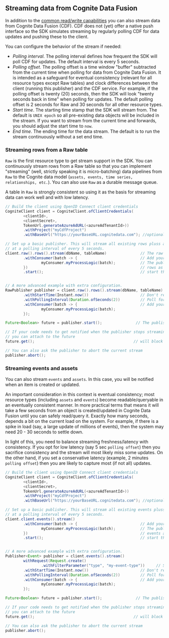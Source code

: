## Streaming data from Cognite Data Fusion

In addition to the [common read/write capabilities](readAndWriteData.md) you can also stream data from 
Cognite Data Fusion (CDF). CDF does not (yet) offer a native push interface so the SDK simulates streaming by regularly 
polling CDF for data updates and pushing these to the client. 

You can configure the behavior of the stream if needed:
- _Polling interval_. The polling interval defines how frequent the SDK will poll CDF for updates. The default interval 
is every 5 seconds.
- _Polling offset_. The polling offset is a time window "buffer" subtracted from the current time when polling 
for data from Cognite Data Fusion. It is intended as a safeguard for eventual consistency (relevant for all resource types 
except Raw tables) and clock differences between the client (running this 
publisher) and the CDF service. For example, if the polling offset is twenty (20) seconds, then the SDK will look 
"twenty seconds back in time" when polling for updates. The default polling offset is 2 seconds for Raw and 30 seconds 
for all other resource types.
- _Start time_. The starting time stamp that the SDK will stream from. The default is `UNIX epoch` so all pre-existing 
data objects will be included in the stream. If you want to stream from the current time and forwards, you should 
adjust the start time to `now`.
- _End time_. The ending time for the data stream. The default is to run the stream continuously without a set end time.

### Streaming rows from a Raw table

`Raw` is the first resource type to get stream support in the SDK. You can continuously stream rows from a Raw table 
so that you can implement "streaming" (well, strictly speaking it is micro-batching) data pipelines from `Raw` 
to the Cognite data model (`assets, events, time series, relationships, etc.`). You can also use `Raw` as a durable 
message queue. 

A table in `Raw` is strongly consistent so using it as the basis for streaming data can work well and with low latency.

```java
// Build the client using OpenID Connect client credentials
CogniteClient client = CogniteClient.ofClientCredentials(
        <clientId>,
        <clientSecret>,
        TokenUrl.generateAzureAdURL(<azureAdTenantId>))
        .withProject("myCdfProject")
        .withBaseUrl("https://yourBaseURL.cognitedata.com"); //optional parameter

// Set up a basic publisher. This will stream all existing rows pluss all new/changed rows
// at a polling interval of every 5 seconds. 
client.raw().rows().stream(dbName, tableName)               // The raw table to stream from
        .withConsumer(batch -> {                            // Add your "receiver/listener" as a consumer.
                myConsumer.myProcessLogic(batch);           // The publisher will issue one and one batch of 
        })                                                  // rows as a List<RawRow> object to the consumer.
        .start();                                           // start the stream.


// A more advanced example with extra configuration.
RawPublisher publisher = client.raw().rows().stream(dbName, tableName)               // The raw table to stream from
        .withStartTime(Instant.now())                       // Don't read historic data--only include new/changed data from "now"
        .withPollingInterval(Duration.ofSeconds(2))         // Poll for updates every two seconds
        .withConsumer(batch -> {                            // Add your "receiver/listener" as a consumer.
                myConsumer.myProcessLogic(batch);            
        });

Future<Boolean> future = publisher.start();               // The publisher returns a Future when you start the stream.

// If your code needs to get notified when the publisher stops streaming (f. ex. if you have set an end time)
// you can attach to the future
future.get();                                            // will block until the publisher stops streaming.

// You can also ask the publisher to abort the current stream
publisher.abort();
```

### Streaming events and assets

You can also stream `events` and `assets`. In this case, you will be notified when an item is created or updated. 

An important consideration in this context is eventual consistency; most resource types (including `assets` and `events`) 
become readable/queryable in an eventually consistent manner. In more practical terms that means it will take a few 
seconds from an object is created/updated in Cognite Data Fusion until you can safely read/query it. Exactly how many 
seconds, depends a bit on the current load on the system. For example, if there is a spike in load (say, a large update 
of millions of events), then the system may need 20 - 30 seconds to settle down. 

In light of this, you need to balance streaming freshness/latency with consistency. If you opt for low latency (say 
5 sec `polling offset`) then you sacrifice consistency and the stream will most likely miss some updates. On the other 
hand, if you set a conservative latency (example, 2 minutes `polling offset`) then you are likely to capture most (if 
not all) updates.

```java
// Build the client using OpenID Connect client credentials
CogniteClient client = CogniteClient.ofClientCredentials(
        <clientId>,
        <clientSecret>,
        TokenUrl.generateAzureAdURL(<azureAdTenantId>))
        .withProject("myCdfProject")
        .withBaseUrl("https://yourBaseURL.cognitedata.com"); //optional parameter

// Set up a basic publisher. This will stream all existing events pluss all new/changed events
// at a polling interval of every 5 seconds. 
client.client.events().stream()               
        .withConsumer(batch -> {                            // Add your "receiver/listener" as a consumer.
                myConsumer.myProcessLogic(batch);           // The publisher will issue one and one batch of 
        })                                                  // events as a List<Event> object to the consumer.
        .start();                                           // start the stream.


// A more advanced example with extra configuration.
Publisher<Event> publisher = client.events().stream()
        withRequest(Request.create()
                .withFilterParameter("type", "my-event-type"))     // Specify a filter for which events to listen for via a Request specification    
        .withStartTime(Instant.now())                       // Don't read historic data--only include new/changed data from "now"
        .withPollingInterval(Duration.ofSeconds(2))         // Poll for updates every two seconds
        .withConsumer(batch -> {                            // Add your "receiver/listener" as a consumer.
                myConsumer.myProcessLogic(batch);            
        });

Future<Boolean> future = publisher.start();               // The publisher returns a Future when you start the stream.

// If your code needs to get notified when the publisher stops streaming (f. ex. if you have set an end time)
// you can attach to the future
future.get();                                            // will block until the publisher stops streaming.

// You can also ask the publisher to abort the current stream
publisher.abort();
```